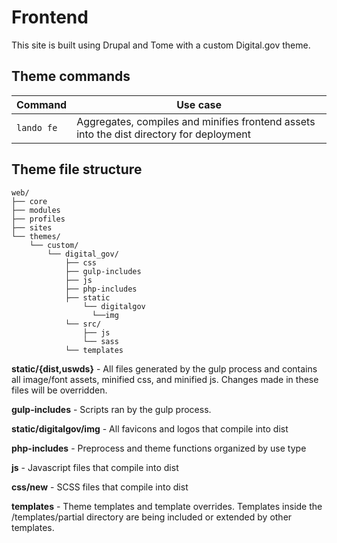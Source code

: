 # Frontend
This site is built using Drupal and Tome with a custom Digital.gov theme.

## Theme commands
| **Command**   | **Use case**                                                                      |
|---------------|-----------------------------------------------------------------------------------|
| `lando fe`      | Aggregates, compiles and minifies frontend assets into the dist directory for deployment                                                            |

## Theme file structure
```
web/
├── core
├── modules
├── profiles
├── sites
└── themes/
    └── custom/
        └── digital_gov/
            ├── css
            ├── gulp-includes
            ├── js
            ├── php-includes
            ├── static
                └── digitalgov
                  └──img
            └── src/
                ├── js
                └── sass
            └── templates
```

**static/{dist,uswds}** - All files generated by the gulp process and contains all image/font assets, minified css, and minified js. Changes made in these files will be overridden.

**gulp-includes** - Scripts ran by the gulp process.

**static/digitalgov/img** - All favicons and logos that compile into dist

**php-includes** - Preprocess and theme functions organized by use type

**js** - Javascript files that compile into dist

**css/new** - SCSS files that compile into dist

**templates** - Theme templates and template overrides. Templates inside the /templates/partial directory are being included or extended by other templates.

